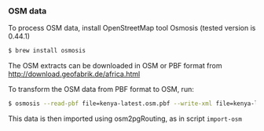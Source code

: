 ### OSM data

To process OSM data, install OpenStreetMap tool Osmosis (tested version is 0.44.1)
```bash
$ brew install osmosis
```

The OSM extracts can be downloaded in OSM or PBF format from http://download.geofabrik.de/africa.html

To transform the OSM data from PBF format to OSM, run:
```bash
$ osmosis --read-pbf file=kenya-latest.osm.pbf --write-xml file=kenya-latest.osm
```

This data is then imported using osm2pgRouting, as in script `import-osm`
